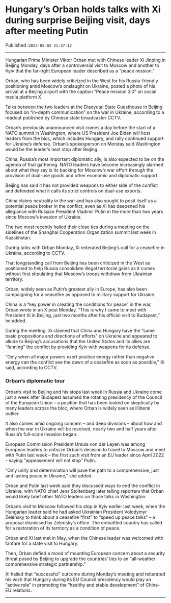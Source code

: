 # Hungary’s Orban holds talks with Xi during surprise Beijing visit, days after meeting Putin

Published :`2024-08-02 21:37:12`

---

Hungarian Prime Minister Viktor Orban met with Chinese leader Xi Jinping in Beijing Monday, days after a controversial visit to Moscow and another to Kyiv that the far-right European leader described as a “peace mission.”

Orban, who has been widely criticized in the West for his Russia-friendly positioning amid Moscow’s onslaught on Ukraine, posted a photo of his arrival at a Beijing airport with the caption “Peace mission 3.0” on social media platform X.

Talks between the two leaders at the Diaoyutai State Guesthouse in Beijing focused on “in-depth communication” on the war in Ukraine, according to a readout published by Chinese state broadcaster CCTV.

Orban’s previously unannounced visit comes a day before the start of a NATO summit in Washington, where US President Joe Biden will host leaders from the bloc, which includes Hungary, and rally continued support for Ukraine’s defense. Orban’s spokesperson on Monday said Washington would be the leader’s next stop after Beijing.

China, Russia’s most important diplomatic ally, is also expected to be on the agenda of that gathering. NATO leaders have become increasingly alarmed about what they say is its backing for Moscow’s war effort through the provision of dual-use goods and other economic and diplomatic support.

Beijing has said it has not provided weapons to either side of the conflict and defended what it calls its strict controls on dual-use exports.

China claims neutrality in the war and has also sought to posit itself as a potential peace broker in the conflict, even as Xi has deepened his allegiance with Russian President Vladimir Putin in the more than two years since Moscow’s invasion of Ukraine.

The two most recently hailed their close ties during a meeting on the sidelines of the Shanghai Cooperation Organization summit last week in Kazakhstan.

During talks with Orban Monday, Xi reiterated Beijing’s call for a ceasefire in Ukraine, according to CCTV.

That longstanding call from Beijing has been criticized in the West as positioned to help Russia consolidate illegal territorial gains as it comes without first stipulating that Moscow’s troops withdraw from Ukrainian territory.

Orban, widely seen as Putin’s greatest ally in Europe, has also been campaigning for a ceasefire as opposed to military support for Ukraine.

China is a “key power in creating the conditions for peace” in the war, Orban wrote in an X post Monday. “This is why I came to meet with President Xi in Beijing, just two months after his official visit to Budapest,” he added.

During the meeting, Xi claimed that China and Hungary have the “same basic propositions and directions of efforts” on Ukraine and appeared to allude to Beijing’s accusations that the United States and its allies are “fanning” the conflict by providing Kyiv with weapons for its defense.

“Only when all major powers exert positive energy rather than negative energy can the conflict see the dawn of a ceasefire as soon as possible,” Xi said, according to CCTV.

### Orban’s diplomatic tour

Orban’s visit to Beijing and his stops last week in Russia and Ukraine come just a week after Budapest assumed the rotating presidency of the Council of the European Union – a position that has been looked on skeptically by many leaders across the bloc, where Orban is widely seen as illiberal outlier.

It also comes amid ongoing concern – and deep divisions – about how and when the war in Ukraine will be resolved, nearly two and half years after Russia’s full-scale invasion began.

European Commission President Ursula von der Leyen was among European leaders to criticize Orban’s decision to travel to Moscow and meet with Putin last week – the first such visit from an EU leader since April 2022 – saying “appeasement will not stop” Putin.

“Only unity and determination will pave the path to a comprehensive, just and lasting peace in Ukraine,” she added.

Orban and Putin last week said they discussed ways to end the conflict in Ukraine, with NATO chief Jens Stoltenberg later telling reporters that Orban would likely brief other NATO leaders on those talks in Washington.

Orban’s visit to Moscow followed his stop in Kyiv earlier last week, when the Hungarian leader said he had asked Ukrainian President Volodymyr Zelensky to think about a ceasefire “first” to “speed up peace talks” – a proposal dismissed by Zelensky’s office. The embattled country has called for a restoration of its territory as a condition of peace.

Orban and Xi last met in May, when the Chinese leader was welcomed with fanfare for a state visit to Hungary.

Then, Orban defied a mood of mounting European concern about a security threat posed by Beijing to upgrade the countries’ ties to an “all-weather comprehensive strategic partnership.”

Xi hailed that “successful” outcome during Monday’s meeting and reiterated his wish that Hungary during its EU Council presidency would play an “active role” in promoting the “healthy and stable development” of China-EU relations.

---

